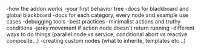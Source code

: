 -how the addon works
-your first behavior tree
-docs for blackboard and global blackboard
-docs for each category, every node and example use cases
-debugging tools
-best practices
 -minimalist actions and truthy conditions
 -jerky movement if action node doesn't return running
 -different ways to do things (parallel node vs service, conditional abort vs reactive composite...)
-creating custom nodes (what to inherite, templates etc...)